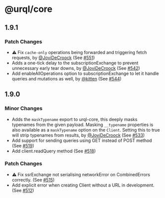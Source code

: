 # @urql/core

## 1.9.1

### Patch Changes

- ⚠️ Fix `cache-only` operations being forwarded and triggering fetch requests, by [@JoviDeCroock](https://github.com/JoviDeCroock) (See [#551](https://github.com/FormidableLabs/urql/pull/551))
- Adds a one-tick delay to the subscriptionExchange to prevent unnecessary early tear downs, by [@JoviDeCroock](https://github.com/JoviDeCroock) (See [#542](https://github.com/FormidableLabs/urql/pull/542))
- Add enableAllOperations option to subscriptionExchange to let it handle queries and mutations as well, by [@kitten](https://github.com/kitten) (See [#544](https://github.com/FormidableLabs/urql/pull/544))

## 1.9.0

### Minor Changes

- Adds the `maskTypename` export to urql-core, this deeply masks typenames from the given payload.
  Masking `__typename` properties is also available as a `maskTypename` option on the `Client`. Setting this to true will
  strip typenames from results, by [@JoviDeCroock](https://github.com/JoviDeCroock) (See [#533](https://github.com/FormidableLabs/urql/pull/533))
- Add support for sending queries using GET instead of POST method (See [#519](https://github.com/FormidableLabs/urql/pull/519))
- Add client.readQuery method (See [#518](https://github.com/FormidableLabs/urql/pull/518))

### Patch Changes

- ⚠️ Fix ssrExchange not serialising networkError on CombinedErrors correctly. (See [#515](https://github.com/FormidableLabs/urql/pull/515))
- Add explicit error when creating Client without a URL in development. (See [#512](https://github.com/FormidableLabs/urql/pull/512))
